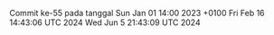 Commit ke-55 pada tanggal Sun Jan 01 14:00 2023 +0100
Fri Feb 16 14:43:06 UTC 2024
Wed Jun  5 21:43:09 UTC 2024

